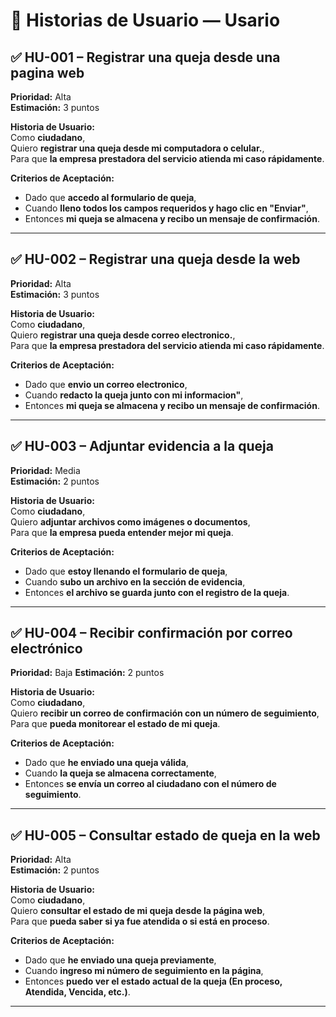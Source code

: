 # 📖 Historias de Usuario — Usario

## ✅ HU-001 – Registrar una queja desde una pagina web
**Prioridad:** Alta  
**Estimación:** 3 puntos  

**Historia de Usuario:**  
Como **ciudadano**,  
Quiero **registrar una queja desde mi computadora o celular.**,  
Para que **la empresa prestadora del servicio atienda mi caso rápidamente**.

**Criterios de Aceptación:**  
- Dado que **accedo al formulario de queja**,  
- Cuando **lleno todos los campos requeridos y hago clic en "Enviar"**,  
- Entonces **mi queja se almacena y recibo un mensaje de confirmación**.

---

## ✅ HU-002 – Registrar una queja desde la web  
**Prioridad:** Alta  
**Estimación:** 3 puntos  

**Historia de Usuario:**  
Como **ciudadano**,  
Quiero **registrar una queja desde correo electronico.**,  
Para que **la empresa prestadora del servicio atienda mi caso rápidamente**.

**Criterios de Aceptación:**  
- Dado que **envio un correo electronico**,  
- Cuando **redacto la queja junto con mi informacion"**,  
- Entonces **mi queja se almacena y recibo un mensaje de confirmación**.

---

## ✅ HU-003 – Adjuntar evidencia a la queja  
**Prioridad:** Media  
**Estimación:** 2 puntos  

**Historia de Usuario:**  
Como **ciudadano**,  
Quiero **adjuntar archivos como imágenes o documentos**,  
Para que **la empresa pueda entender mejor mi queja**.

**Criterios de Aceptación:**  
- Dado que **estoy llenando el formulario de queja**,  
- Cuando **subo un archivo en la sección de evidencia**,  
- Entonces **el archivo se guarda junto con el registro de la queja**.

---

## ✅ HU-004 – Recibir confirmación por correo electrónico  
**Prioridad:** Baja
**Estimación:** 2 puntos  

**Historia de Usuario:**  
Como **ciudadano**,  
Quiero **recibir un correo de confirmación con un número de seguimiento**,  
Para que **pueda monitorear el estado de mi queja**.

**Criterios de Aceptación:**  
- Dado que **he enviado una queja válida**,  
- Cuando **la queja se almacena correctamente**,  
- Entonces **se envía un correo al ciudadano con el número de seguimiento**.

---

## ✅ HU-005 – Consultar estado de queja en la web  
**Prioridad:** Alta  
**Estimación:** 2 puntos  

**Historia de Usuario:**  
Como **ciudadano**,  
Quiero **consultar el estado de mi queja desde la página web**,  
Para que **pueda saber si ya fue atendida o si está en proceso**.

**Criterios de Aceptación:**  
- Dado que **he enviado una queja previamente**,  
- Cuando **ingreso mi número de seguimiento en la página**,  
- Entonces **puedo ver el estado actual de la queja (En proceso, Atendida, Vencida, etc.)**.
---
